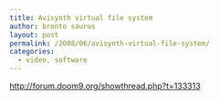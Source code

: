 ```yaml
---
title: Avisynth virtual file system
author: bronto saurus
layout: post
permalink: /2008/06/avisynth-virtual-file-system/
categories:
  - video, software
---
```

<a href="http://forum.doom9.org/showthread.php?t=133313" target="_blank" >http://forum.doom9.org/showthread.php?t=133313</a>